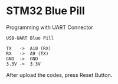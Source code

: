 # STM32 Blue Pill 
Programming with UART Connector

```
USB-UART Blue Pill

TX   ->  A10 (RX)
RX   ->  A9 (TX)
GND  ->  GND
3.3V ->  3.3V
```

After upload the codes, press Reset Button.
